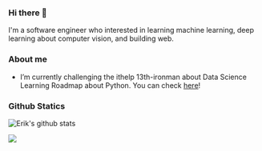 ### Hi there 👋

I'm a software engineer who interested in learning machine learning, deep learning about computer vision, and building web.

<!--
**erik1110/erik1110** is a ✨ _special_ ✨ repository because its `README.md` (this file) appears on your GitHub profile.

Here are some ideas to get you started:

- 🔭 I’m currently working on ...
- 🌱 I’m currently learning ...
- 👯 I’m looking to collaborate on ...
- 🤔 I’m looking for help with ...
- 💬 Ask me about ...
- 📫 How to reach me: ...
- 😄 Pronouns: ...
- ⚡ Fun fact: ...
-->
### About me 
-  I’m currently challenging the ithelp 13th-ironman about Data Science Learning Roadmap about Python. You can check [here](https://ithelp.ithome.com.tw/users/20114380/ironman/3998)!

### Github Statics
![Erik's github stats](https://github-readme-stats.vercel.app/api?username=erik1110&show_icons=true&hide_border=true)

![](https://visitor-badge.glitch.me/badge?page_id=erik1110/erik1110)
